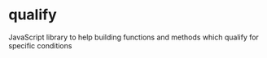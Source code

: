 qualify
=======

JavaScript library to help building functions and methods which qualify for specific conditions